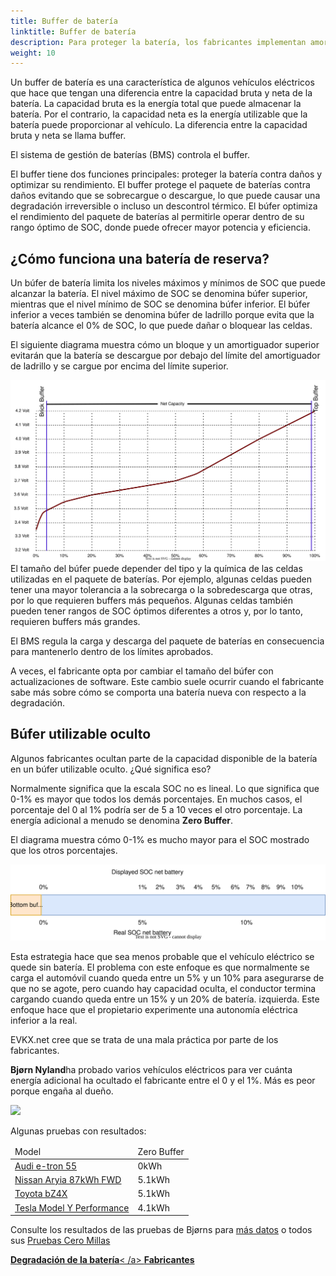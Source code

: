 ```yaml
---
title: Buffer de batería
linktitle: Buffer de batería
description: Para proteger la batería, los fabricantes implementan amortiguadores en las baterías.
weight: 10
---
```

<!-- markdownlint-disable MD033 -->

Un buffer de batería es una característica de algunos vehículos eléctricos que hace que tengan una diferencia entre la capacidad bruta y neta de la batería. La capacidad bruta es la energía total que puede almacenar la batería. Por el contrario, la capacidad neta es la energía utilizable que la batería puede proporcionar al vehículo. La diferencia entre la capacidad bruta y neta se llama buffer.

El sistema de gestión de baterías (BMS) controla el buffer.

El buffer tiene dos funciones principales: proteger la batería contra daños y optimizar su rendimiento. El buffer protege el paquete de baterías contra daños evitando que se sobrecargue o descargue, lo que puede causar una degradación irreversible o incluso un descontrol térmico. El búfer optimiza el rendimiento del paquete de baterías al permitirle operar dentro de su rango óptimo de SOC, donde puede ofrecer mayor potencia y eficiencia.

## ¿Cómo funciona una batería de reserva?

Un búfer de batería limita los niveles máximos y mínimos de SOC que puede alcanzar la batería. El nivel máximo de SOC se denomina búfer superior, mientras que el nivel mínimo de SOC se denomina búfer inferior. El búfer inferior a veces también se denomina búfer de ladrillo porque evita que la batería alcance el 0% de SOC, lo que puede dañar o bloquear las celdas.

El siguiente diagrama muestra cómo un bloque y un amortiguador superior evitarán que la batería se descargue por debajo del límite del amortiguador de ladrillo y se cargue por encima del límite superior.

<a href="chargecurve.drawio.svg">
    <img src="chargecurve.drawio.svg" class="img-fluid">
</a>
El tamaño del búfer puede depender del tipo y la química de las celdas utilizadas en el paquete de baterías. Por ejemplo, algunas celdas pueden tener una mayor tolerancia a la sobrecarga o la sobredescarga que otras, por lo que requieren buffers más pequeños. Algunas celdas también pueden tener rangos de SOC óptimos diferentes a otros y, por lo tanto, requieren buffers más grandes.

El BMS regula la carga y descarga del paquete de baterías en consecuencia para mantenerlo dentro de los límites aprobados.

A veces, el fabricante opta por cambiar el tamaño del búfer con actualizaciones de software. Este cambio suele ocurrir cuando el fabricante sabe más sobre cómo se comporta una batería nueva con respecto a la degradación.

## Búfer utilizable oculto

Algunos fabricantes ocultan parte de la capacidad disponible de la batería en un búfer utilizable oculto. ¿Qué significa eso?

Normalmente significa que la escala SOC no es lineal. Lo que significa que 0-1% es mayor que todos los demás porcentajes. En muchos casos, el porcentaje del 0 al 1% podría ser de 5 a 10 veces el otro porcentaje. La energía adicional a menudo se denomina <b>Zero Buffer</b>.

El diagrama muestra cómo 0-1% es mucho mayor para el SOC mostrado que los otros porcentajes.

<a href="hiddenbuffer.drawio.svg">
     <img src="hiddenbuffer.drawio.svg" class="img-fluid">
</a>

Esta estrategia hace que sea menos probable que el vehículo eléctrico se quede sin batería. El problema con este enfoque es que normalmente se carga el automóvil cuando queda entre un 5% y un 10% para asegurarse de que no se agote, pero cuando hay capacidad oculta, el conductor termina cargando cuando queda entre un 15% y un 20% de batería. izquierda. Este enfoque hace que el propietario experimente una autonomía eléctrica inferior a la real.

EVKX.net cree que se trata de una mala práctica por parte de los fabricantes.

<b>Bjørn Nyland</b>ha probado varios vehículos eléctricos para ver cuánta energía adicional ha ocultado el fabricante entre el 0 y el 1%. Más es peor porque engaña al dueño.

<img src="https://media.evkx.net/multimedia/technology/battery/tbzeromile_1_st.jpg" class="img-fluid">

  Algunas pruebas con resultados:

<table class="table table-striped">
<thead>
    <tr>
        <td>
        Model
        </td>
        <td>
        Zero Buffer
        </td>
    </tr>
</thead>
<tbody>
    <tr>
        <td><a href="https://www.youtube.com/watch?v=2rSuFCrf-C0" target="_blank">Audi e-tron 55</a></td>
        <td>0kWh</td>
    </tr>
    <tr>
        <td><a href="https://www.youtube.com/watch?v=OR5JRd0g_Q8" target="_blank">Nissan Aryia 87kWh FWD</a></td>
        <td>5.1kWh</td>
    </tr>
    <tr>
        <td><a href="https://www.youtube.com/watch?v=dAM1CIlJ1xQ" target="_blank">Toyota bZ4X</a></td>
        <td>5.1kWh</td>
    </tr>
    <tr>
        <td><a href="https://www.youtube.com/watch?v=y675YCgSnlc" target="_blank">Tesla Model Y Performance</a></td>
        <td>4.1kWh</td>
    </tr>
</tbody>
</table>

Consulte los resultados de las pruebas de Bjørns para <a href="https://docs.google.com/spreadsheets/d/1V6ucyFGKWuSQzvI8lMzvvWJHrBS82echMVJH37kwgjE/edit#gid=52159941" target="_blank">más datos</a> o todos sus <a href ="https://www.youtube.com/playlist?list=PLqKx2qnB8Xv6ddxPVkiqQZMNyLtYjqQkq" target="_blank">Pruebas Cero Millas</a>

<div class="mt-3 mb-3">
     <a href="../charging/" class="text-decoration-none text-black"><strong><i class="bi-arrow-left"></i> Degradación de la batería</strong>< /a>
     <a href="../manufactors/" class="text-decoration-none text-black float-end"><strong>Fabricantes <i class="bi-arrow-right"></i></strong ></a>
</div>